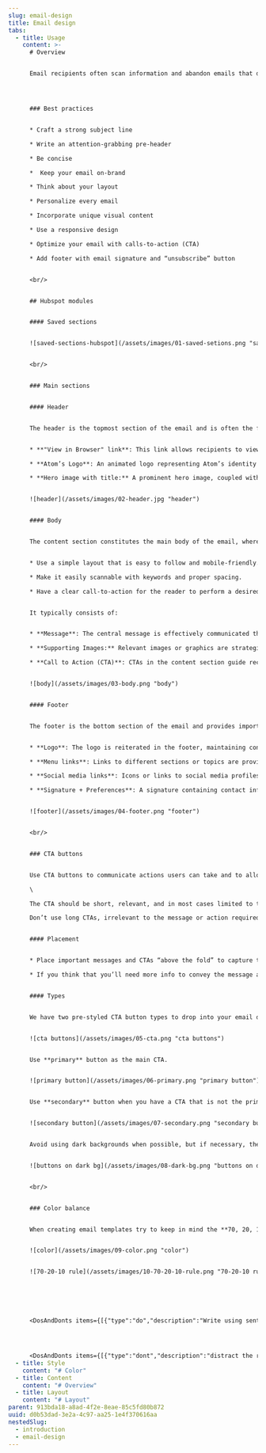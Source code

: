 ```yaml
---
slug: email-design
title: Email design
tabs:
  - title: Usage
    content: >-
      # Overview


      Email recipients often scan information and abandon emails that don't offer them value or simply appear to be too dense. Having great email design is so important to help capture the attention of, and engage, your email recipients.




      ### Best practices


      * Craft a strong subject line

      * Write an attention-grabbing pre-header

      * Be concise

      *  Keep your email on-brand

      * Think about your layout

      * Personalize every email

      * Incorporate unique visual content

      * Use a responsive design

      * Optimize your email with calls-to-action (CTA)

      * Add footer with email signature and “unsubscribe” button


      <br/>


      ## Hubspot modules


      #### Saved sections


      ![saved-sections-hubspot](/assets/images/01-saved-setions.png "saved-sections-hubspot")


      <br/>


      ### Main sections


      #### Header


      The header is the topmost section of the email and is often the first thing recipients see. Its primary role is to grab recipients attention and provide essential information about the email's purpose. It encompasses the following elements: 


      * **"View in Browser" link**: This link allows recipients to view the email's content in a web browser, which can be useful in case of rendering issues. 

      * **Atom’s Logo**: An animated logo representing Atom’s identity adds a dynamic and visually engaging touch to the header. 

      * **Hero image with title:** A prominent hero image, coupled with a compelling title, immediately captures recipients' attention and sets the tone for the email.


      ![header](/assets/images/02-header.jpg "header")


      #### Body


      The content section constitutes the main body of the email, where the core message is conveyed along with accompanying visuals and prompts for action. 


      * Use a simple layout that is easy to follow and mobile-friendly. 

      * Make it easily scannable with keywords and proper spacing. 

      * Have a clear call-to-action for the reader to perform a desired action. 


      It typically consists of: 


      * **Message**: The central message is effectively communicated through concise and engaging text. 

      * **Supporting Images:** Relevant images or graphics are strategically placed to complement the message and enhance its visual appeal. 

      * **Call to Action (CTA)**: CTAs in the content section guide recipients toward taking specific actions, such as clicking a link or button.


      ![body](/assets/images/03-body.png "body")


      #### Footer


      The footer is the bottom section of the email and provides important additional information and links. While it might be the last thing recipients see, it's still crucial for establishing trust and guiding recipients toward further engagement. Key elements of the email footer include:


      * **Logo**: The logo is reiterated in the footer, maintaining consistent branding throughout the email.

      * **Menu links**: Links to different sections or topics are provided, allowing recipients to navigate to relevant content.

      * **Social media links**: Icons or links to social media profiles encourage recipients to connect on other platforms.

      * **Signature + Preferences**: A signature containing contact information and any provided preferences ensures recipients can manage their subscription.


      ![footer](/assets/images/04-footer.png "footer")


      <br/>


      ### CTA buttons


      Use CTA buttons to communicate actions users can take and to allow them to navigate easily.\

      \

      The CTA should be short, relevant, and in most cases limited to two in an email.\

      Don’t use long CTAs, irrelevant to the message or action required, and repeated multiple times in a single email.


      #### Placement


      * Place important messages and CTAs “above the fold” to capture the attention of readers who won’t scroll to the bottom of your email.

      * If you think that you’ll need more info to convey the message and get your readers to click, providing the explanation before the CTA and locating the CTA at the bottom (after they’ve been convinced) is best.


      #### Types


      We have two pre-styled CTA button types to drop into your email design. Try to avoid using any other style, if you need to change the styles, then contact a designer.


      ![cta buttons](/assets/images/05-cta.png "cta buttons")


      Use **primary** button as the main CTA.


      ![primary button](/assets/images/06-primary.png "primary button")


      Use **secondary** button when you have a CTA that is not the primary action.


      ![secondary button](/assets/images/07-secondary.png "secondary button")


      Avoid using dark backgrounds when possible, but if necessary, then use **secondary** CTA styles.


      ![buttons on dark bg](/assets/images/08-dark-bg.png "buttons on dark bg")


      <br/>


      ### Color balance


      When creating email templates try to keep in mind the **70, 20, 10 rule**. We want to keep backgrounds light to make the content easy to navigate and accessible and use colour for imagery, CTAs, and to highlight certain areas of the content.


      ![color](/assets/images/09-color.png "color")


      ![70-20-10 rule](/assets/images/10-70-20-10-rule.png "70-20-10 rule")






      <DosAndDonts items={[{"type":"do","description":"Write using sentence case","image":""}]} />




      <DosAndDonts items={[{"type":"dont","description":"distract the recipients from completing a CTA by including too many offers, graphics, etc.","image":""}]} />
  - title: Style
    content: "# Color"
  - title: Content
    content: "# Overview"
  - title: Layout
    content: "# Layout"
parent: 913bda18-a8ad-4f2e-8eae-85c5fd80b872
uuid: d0b53dad-3e2a-4c97-aa25-1e4f370616aa
nestedSlug:
  - introduction
  - email-design
---
```

